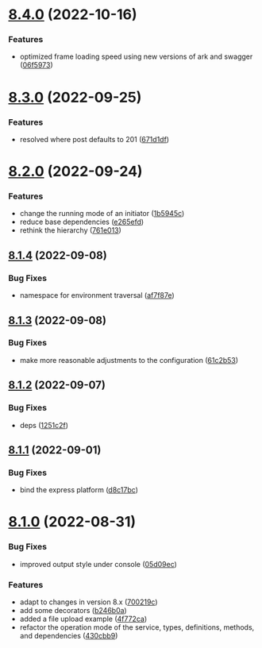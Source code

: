 # [8.4.0](https://github.com/vodyani/vodyani/compare/v8.3.0...v8.4.0) (2022-10-16)


### Features

* optimized frame loading speed using new versions of ark and swagger ([06f5973](https://github.com/vodyani/vodyani/commit/06f59737fcdb6be27a75bfd75d4ed61f4d64aba6))

# [8.3.0](https://github.com/vodyani/vodyani/compare/v8.2.0...v8.3.0) (2022-09-25)


### Features

* resolved where post defaults to 201 ([671d1df](https://github.com/vodyani/vodyani/commit/671d1df4466f78f93db425ce484466fe0e5ed127))

# [8.2.0](https://github.com/vodyani/vodyani/compare/v8.1.4...v8.2.0) (2022-09-24)


### Features

* change the running mode of an initiator ([1b5945c](https://github.com/vodyani/vodyani/commit/1b5945c0828c9b0bc45cd84d386065133f322e35))
* reduce base dependencies ([e265efd](https://github.com/vodyani/vodyani/commit/e265efded70c2666dd6dc2c509677f58b1895efb))
* rethink the hierarchy ([761e013](https://github.com/vodyani/vodyani/commit/761e0131d3875a61e820eac717078bfd074ae19c))

## [8.1.4](https://github.com/vodyani/vodyani/compare/v8.1.3...v8.1.4) (2022-09-08)


### Bug Fixes

* namespace for environment traversal ([af7f87e](https://github.com/vodyani/vodyani/commit/af7f87e8b31caf709e6c70baad0adc4897a82d97))

## [8.1.3](https://github.com/vodyani/vodyani/compare/v8.1.2...v8.1.3) (2022-09-08)


### Bug Fixes

* make more reasonable adjustments to the configuration ([61c2b53](https://github.com/vodyani/vodyani/commit/61c2b53cabe5c83d03a06cd98adb25eae3751f0e))

## [8.1.2](https://github.com/vodyani/vodyani/compare/v8.1.1...v8.1.2) (2022-09-07)


### Bug Fixes

* deps ([1251c2f](https://github.com/vodyani/vodyani/commit/1251c2f1f93ca659d5b3d4f978ffe5a91b9f5ede))

## [8.1.1](https://github.com/vodyani/vodyani/compare/v8.1.0...v8.1.1) (2022-09-01)


### Bug Fixes

* bind the express platform ([d8c17bc](https://github.com/vodyani/vodyani/commit/d8c17bcc2b45901b46a76465bced4ba6a8746810))

# [8.1.0](https://github.com/vodyani/vodyani/compare/v8.0.1...v8.1.0) (2022-08-31)


### Bug Fixes

* improved output style under console ([05d09ec](https://github.com/vodyani/vodyani/commit/05d09ec133eea4ecbed9a5646cc021c940b7d9e6))


### Features

* adapt to changes in version 8.x ([700219c](https://github.com/vodyani/vodyani/commit/700219cb56422f5fb9fc877fb69602657b2a007b))
* add some decorators ([b246b0a](https://github.com/vodyani/vodyani/commit/b246b0a917b9a136bf517f96e765a739b8475ec9))
* added a file upload example ([4f772ca](https://github.com/vodyani/vodyani/commit/4f772cab7597585a652dc29b711b9b5dd5b44c45))
* refactor the operation mode of the service, types, definitions, methods, and dependencies ([430cbb9](https://github.com/vodyani/vodyani/commit/430cbb9d906ea124cb4b7ef4358f5e197ef9ec1e))

